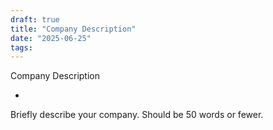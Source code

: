 ```yaml
---
draft: true
title: "Company Description"
date: "2025-06-25"
tags: 
---
```

Company Description

*

Briefly describe your company. Should be 50 words or fewer.